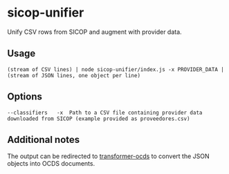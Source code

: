 # sicop-unifier

Unify CSV rows from SICOP and augment with provider data.

## Usage

    (stream of CSV lines) | node sicop-unifier/index.js -x PROVIDER_DATA | (stream of JSON lines, one object per line)

## Options

    --classifiers   -x  Path to a CSV file containing provider data downloaded from SICOP (example provided as proveedores.csv)

## Additional notes

The output can be redirected to [transformer-ocds](https://github.com/ProjectPODER/transformer-ocds) to convert the JSON objects into OCDS documents.
